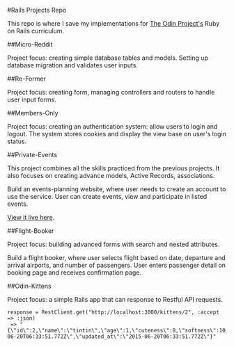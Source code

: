 #Rails Projects Repo

This repo is where I save my implementations for [The Odin Project's](http://www.theodinproject.com/ruby-on-rails) Ruby on Rails curriculum.

##Micro-Reddit

Project focus: creating simple database tables and models. Setting up database migration and validates user inputs.

##Re-Former

Project focus: creating form, managing controllers and routers to handle user input forms.

##Members-Only

Project focus: creating an authentication system: allow users to login and logout. The system stores cookies and display the view base on user's login status.

##Private-Events

This project combines all the skills practiced from the previous projects. It also focuses on creating advance models, Active Records, associations.

Build an events-planning website, where user needs to create an account to use the service. User can create events, view and participate in listed events.

[View it live here](https://afternoon-reef-1518.herokuapp.com).

##Flight-Booker

Project focus: building advanced forms with search and nested attributes.

Build a flight booker, where user selects flight based on date, departure and arrival airports, and number of passengers. User enters passenger detail on booking page and receives confirmation page.

##Odin-Kittens

Project focus: a simple Rails app that can response to Restful API requests.

```
response = RestClient.get("http://localhost:3000/kittens/2", :accept => :json)
 => "{\"id\":2,\"name\":\"tintin\",\"age\":1,\"cuteness\":8,\"softness\":10,\"created_at\":\"2015-06-20T06:33:51.772Z\",\"updated_at\":\"2015-06-20T06:33:51.772Z\"}" 
```







